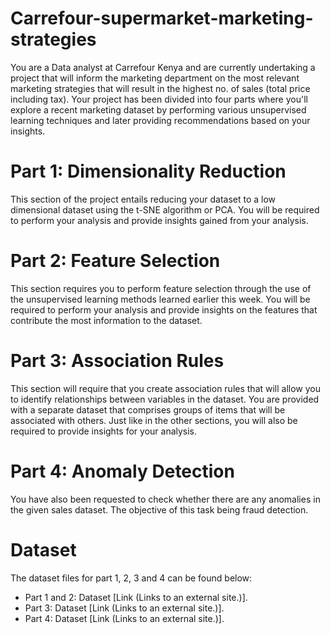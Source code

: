 # Carrefour-supermarket-marketing-strategies
You are a Data analyst at Carrefour Kenya and are currently undertaking a project that will inform the marketing department on the most relevant marketing strategies that will result in the highest no. of sales (total price including tax). Your project has been divided into four parts where you'll explore a recent marketing dataset by performing various unsupervised learning techniques and later providing recommendations based on your insights.

# Part 1: Dimensionality Reduction

This section of the project entails reducing your dataset to a low dimensional dataset using the t-SNE algorithm or PCA. You will be required to perform your analysis and provide insights gained from your analysis.

# Part 2: Feature Selection

This section requires you to perform feature selection through the use of the unsupervised learning methods learned earlier this week. You will be required to perform your analysis and provide insights on the features that contribute the most information to the dataset.

# Part 3: Association Rules

This section will require that you create association rules that will allow you to identify relationships between variables in the dataset. You are provided with a separate dataset that comprises groups of items that will be associated with others. Just like in the other sections, you will also be required to provide insights for your analysis.

# Part 4: Anomaly Detection

You have also been requested to check whether there are any anomalies in the given sales dataset. The objective of this task being fraud detection.

# Dataset

The dataset files for part 1, 2, 3 and 4 can be found below:

* Part 1 and 2: Dataset [Link (Links to an external site.)].
* Part 3: Dataset [Link (Links to an external site.)].
* Part 4: Dataset [Link (Links to an external site.)].
